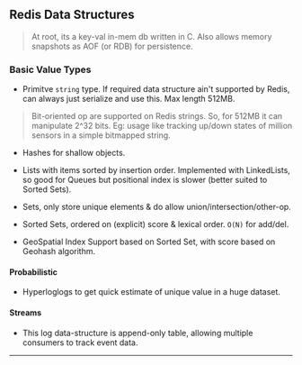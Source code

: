 
## Redis Data Structures

> At root, its a key-val in-mem db written in C. Also allows memory snapshots as AOF (or RDB) for persistence.

### Basic Value Types

* Primitve `string` type. If required data structure ain't supported by Redis, can always just serialize and use this. Max length 512MB.

> Bit-oriented op are supported on Redis strings. So, for 512MB it can manipulate 2^32 bits. Eg: usage like tracking up/down states of million sensors in a simple bitmapped string.

* Hashes for shallow objects.

* Lists with items sorted by insertion order. Implemented with LinkedLists, so good for Queues but positional index is slower (better suited to Sorted Sets).

* Sets, only store unique elements & do allow union/intersection/other-op.

* Sorted Sets, ordered on (explicit) score & lexical order. `O(N)` for add/del.

* GeoSpatial Index Support based on Sorted Set, with score based on Geohash algorithm.

#### Probabilistic

* Hyperloglogs to get quick estimate of unique value in a huge dataset.


#### Streams

* This log data-structure is append-only table, allowing multiple consumers to track event data.


---
